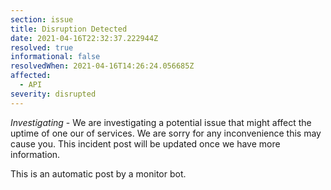 ```yaml
---
section: issue
title: Disruption Detected
date: 2021-04-16T22:32:37.222944Z
resolved: true
informational: false
resolvedWhen: 2021-04-16T14:26:24.056685Z
affected:
  - API
severity: disrupted
---
```

*Investigating* - We are investigating a potential issue that might affect the uptime of one our of services. We are sorry for any inconvenience this may cause you. This incident post will be updated once we have more information.

This is an automatic post by a monitor bot.
        